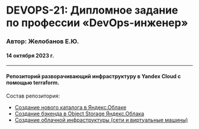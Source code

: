 # DEVOPS-21: Дипломное задание по профессии «DevOps-инженер»

### Автор: Желобанов Е.Ю.

#### 14 октября 2023 г.

---

#### Репозиторий разворачивающий инфраструктуру в Yandex Cloud с помощью terraform.

Состав репозитория:

* [Создание нового каталога в Яндекс.Облаке](01)
* [Создание бэкенда в Object Storage Яндекс.Облака](02)
* [Создание облачной инфраструктуры (сети и виртуальные машины)](03)
